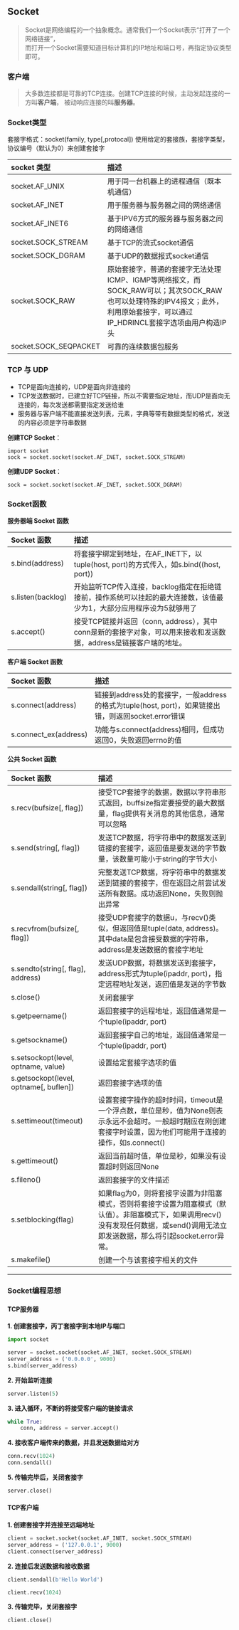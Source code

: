 ## Socket

> Socket是网络编程的一个抽象概念。通常我们一个Socket表示“打开了一个网络链接”，  
而打开一个Socket需要知道目标计算机的IP地址和端口号，再指定协议类型即可。

### 客户端

> 大多数连接都是可靠的TCP连接。创建TCP连接的时候，主动发起连接的一方叫**客户端**，
被动响应连接的叫**服务器**。

### Socket类型
套接字格式：socket(family, type[,protocal]) 使用给定的套接族，套接字类型，协议编号（默认为0）来创建套接字

socket 类型 | 描述 
:--- | :---
socket.AF_UNIX | 用于同一台机器上的进程通信（既本机通信）
socket.AF_INET | 用于服务器与服务器之间的网络通信
socket.AF_INET6 | 基于IPV6方式的服务器与服务器之间的网络通信
socket.SOCK_STREAM | 基于TCP的流式socket通信
socket.SOCK_DGRAM | 基于UDP的数据报式socket通信
socket.SOCK_RAW | 原始套接字，普通的套接字无法处理ICMP、IGMP等网络报文，而SOCK_RAW可以；其次SOCK_RAW也可以处理特殊的IPV4报文；此外，利用原始套接字，可以通过IP_HDRINCL套接字选项由用户构造IP头
socket.SOCK_SEQPACKET | 可靠的连续数据包服务

### TCP 与 UDP
- TCP是面向连接的，UDP是面向非连接的
- TCP发送数据时，已建立好TCP链接，所以不需要指定地址，而UDP是面向无连接的，每次发送都需要指定发送给谁
- 服务器与客户端不能直接发送列表，元素，字典等带有数据类型的格式，发送的内容必须是字符串数据

**创建TCP Socket**：
```
import socket
sock = socket.socket(socket.AF_INET, socket.SOCK_STREAM)
```

**创建UDP Socket**：
```
sock = socket.socket(socket.AF_INET, socket.SOCK_DGRAM)
```

### Socket函数

**服务器端 Socket 函数**

Socket 函数 | 描述
:--- | :---
s.bind(address) | 将套接字绑定到地址，在AF_INET下，以tuple(host, port)的方式传入，如s.bind((host, port))
s.listen(backlog) | 开始监听TCP传入连接，backlog指定在拒绝链接前，操作系统可以挂起的最大连接数，该值最少为1，大部分应用程序设为5就够用了
s.accept() | 接受TCP链接并返回（conn, address），其中conn是新的套接字对象，可以用来接收和发送数据，address是链接客户端的地址。

**客户端 Socket 函数**

Socket 函数 | 描述
:--- | :---
s.connect(address) | 链接到address处的套接字，一般address的格式为tuple(host, port)，如果链接出错，则返回socket.error错误
s.connect_ex(address) | 功能与s.connect(address)相同，但成功返回0，失败返回errno的值

**公共 Socket 函数**

Socket 函数 | 描述
:--- | :---
s.recv(bufsize[, flag]) | 接受TCP套接字的数据，数据以字符串形式返回，buffsize指定要接受的最大数据量，flag提供有关消息的其他信息，通常可以忽略
s.send(string[, flag]) | 发送TCP数据，将字符串中的数据发送到链接的套接字，返回值是要发送的字节数量，该数量可能小于string的字节大小
s.sendall(string[, flag]) | 完整发送TCP数据，将字符串中的数据发送到链接的套接字，但在返回之前尝试发送所有数据。成功返回None，失败则抛出异常
s.recvfrom(bufsize[, flag]) | 接受UDP套接字的数据u，与recv()类似，但返回值是tuple(data, address)。其中data是包含接受数据的字符串，address是发送数据的套接字地址
s.sendto(string[, flag], address) | 发送UDP数据，将数据发送到套接字，address形式为tuple(ipaddr, port)，指定远程地址发送，返回值是发送的字节数
s.close() | 关闭套接字
s.getpeername() | 返回套接字的远程地址，返回值通常是一个tuple(ipaddr, port)
s.getsockname() | 返回套接字自己的地址，返回值通常是一个tuple(ipaddr, port)
s.setsockopt(level, optname, value) | 设置给定套接字选项的值
s.getsockopt(level, optname[, buflen]) | 返回套接字选项的值
s.settimeout(timeout) | 设置套接字操作的超时时间，timeout是一个浮点数，单位是秒，值为None则表示永远不会超时。一般超时期应在刚创建套接字时设置，因为他们可能用于连接的操作，如s.connect()
s.gettimeout() | 返回当前超时值，单位是秒，如果没有设置超时则返回None
s.fileno() | 返回套接字的文件描述
s.setblocking(flag) | 如果flag为0，则将套接字设置为非阻塞模式，否则将套接字设置为阻塞模式（默认值）。非阻塞模式下，如果调用recv()没有发现任何数据，或send()调用无法立即发送数据，那么将引起socket.error异常。
s.makefile() | 创建一个与该套接字相关的文件

----

### Socket编程思想

#### TCP服务器

**1. 创建套接字，丙丁套接字到本地IP与端口**

```python
import socket

server = socket.socket(socket.AF_INET, socket.SOCK_STREAM)
server_address = ('0.0.0.0', 9000)
s.bind(server_address)
```

**2. 开始监听连接**

```python
server.listen(5)
```

**3. 进入循环，不断的将接受客户端的链接请求**

```python
while True:
    conn, address = server.accept()
```

**4. 接收客户端传来的数据，并且发送数据给对方**

```python
conn.recv(1024)
conn.sendall()
```

**5. 传输完毕后，关闭套接字**

```python
server.close()
```

#### TCP客户端

**1. 创建套接字并连接至远端地址**

```python
client = socket.socket(socket.AF_INET, socket.SOCK_STREAM)
server_address = ('127.0.0.1', 9000)
client.connect(server_address)
```

**2. 连接后发送数据和接收数据**

```python
client.sendall(b'Hello World')

client.recv(1024)
```

**3. 传输完毕，关闭套接字**

```python
client.close()
```


